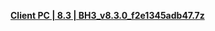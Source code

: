 **[ Client PC | 8.3 | BH3_v8.3.0_f2e1345adb47.7z ](https://autopatchcn.bh3.com/ptpublic/rel/20250523115648_9RU48di9UxAQIixO/PC/BH3_v8.3.0_f2e1345adb47.7z)**
